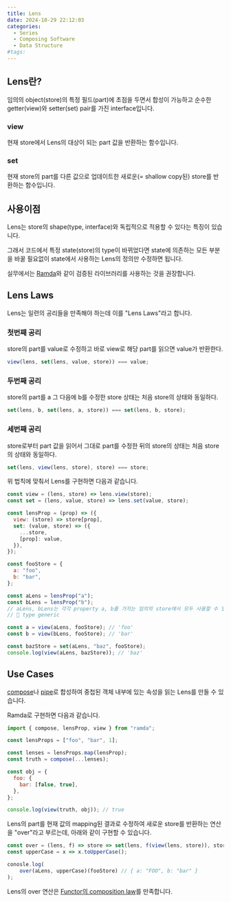 ```yaml
---
title: Lens
date: 2024-10-29 22:12:03
categories:
  - Series
  - Composing Software
  - Data Structure
#tags:
---
```

## Lens란?

임의의 object(store)의 특정 필드(part)에 초점을 두면서 합성이 가능하고 순수한 getter(view)와 setter(set) pair를 가진 interface입니다.

### view

현재 store에서 Lens의 대상이 되는 part 값을 반환하는 함수입니다.

### set

현재 store의 part를 다른 값으로 업데이트한 새로운(= shallow copy된) store를 반환하는 함수입니다.

## 사용이점

Lens는 store의 shape(type, interface)와 독립적으로 적용할 수 있다는 특징이 있습니다.

그래서 코드에서 특정 state(store)의 type이 바뀌었다면 state에 의존하는 모든 부분을 바꿀 필요없이 state에서 사용하는 Lens의 정의만 수정하면 됩니다.

실무에서는 [Ramda](https://ramdajs.com/docs/)와 같이 검증된 라이브러리를 사용하는 것을 권장합니다.

## Lens Laws

Lens는 일련의 공리들을 만족해야 하는데 이를 "Lens Laws"라고 합니다.

### 첫번째 공리

store의 part를 value로 수정하고 바로 view로 해당 part를 읽으면 value가 반환한다.

```js
view(lens, set(lens, value, store)) === value;
```

### 두번째 공리

store의 part를 a 그 다음에 b를 수정한 store 상태는 처음 store의 상태와 동일하다.

```js
set(lens, b, set(lens, a, store)) === set(lens, b, store);
```

### 세번째 공리

store로부터 part 값을 읽어서 그대로 part를 수정한 뒤의 store의 상태는 처음 store의 상태와 동일하다.

```js
set(lens, view(lens, store), store) === store;
```

위 법칙에 맞춰서 Lens를 구현하면 다음과 같습니다.

```js
const view = (lens, store) => lens.view(store);
const set = (lens, value, store) => lens.set(value, store);

const lensProp = (prop) => ({
  view: (store) => store[prop],
  set: (value, store) => ({
    ...store,
    [prop]: value,
  }),
});
```

```js
const fooStore = {
  a: "foo",
  b: "bar",
};

const aLens = lensProp("a");
const bLens = lensProp("b");
// aLens, bLens는 각각 property a, b를 가지는 임의의 store에서 모두 사용할 수 있습니다!
// 🙌 type generic

const a = view(aLens, fooStore); // 'foo'
const b = view(bLens, fooStore); // 'bar'

const bazStore = set(aLens, "baz", fooStore);
console.log(view(aLens, bazStore)); // 'baz'
```

## Use Cases

[compose](../../concepts/curry-function#compose)나 [pipe](../../concepts/curry-function#pipe)로 합성하여 중첩된 객체 내부에 있는 속성을 읽는 Lens를 만들 수 있습니다.

Ramda로 구현하면 다음과 같습니다.

```jsx
import { compose, lensProp, view } from "ramda";

const lensProps = ["foo", "bar", 1];

const lenses = lensProps.map(lensProp);
const truth = compose(...lenses);

const obj = {
  foo: {
    bar: [false, true],
  },
};

console.log(view(truth, obj)); // true
```

Lens의 part를 현재 값의 mapping된 결과로 수정하여 새로운 store를 반환하는 연산을 "over"라고 부르는데, 아래와 같이 구현할 수 있습니다.

```js
const over = (lens, f) => store => set(lens, f(view(lens, store)), store);
const upperCase = x => x.toUpperCase();

conosle.log(
	over(aLens, upperCase)(fooStore) // { a: "FOO", b: "bar" }
);
```

Lens의 over 연산은 [Functor의 composition law](../../data-structure/functor-category#Composition)를 만족합니다.
